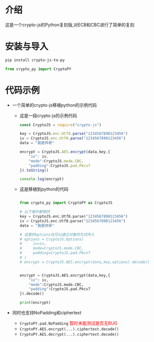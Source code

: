 # 介绍

这是一个crypto-js的Python复刻版,对ECB和CBC进行了简单的复刻

# 安装与导入
```bash
pip install crypto-js-to-py
```
```python
from crypto_py import CryptoPY
```

# 代码示例
* 一个简单的crypto-js移植python的示例代码
  * 这是一段crypto-js的示例代码
      ```js
      const CryptoJS = require("crypto-js")
    
      key = CryptoJS.enc.Utf8.parse("1234567890123456")
      iv = CryptoJS.enc.Utf8.parse("1234567890123456")
      data = "我是帅哥"
    
      encrypt = CryptoJS.AES.encrypt(data,key,{
          "iv": iv,
          "mode":CryptoJS.mode.CBC,
          "padding":CryptoJS.pad.Pkcs7
      }).toString()
    
      console.log(encrypt)
      ```

  * 这是移植到python的代码
      ```python
    
      from crypto_py import CryptoPY as CryptoJS
    
      # 以下操作都相同
      key = CryptoJS.enc.Utf8.parse("1234567890123456")
      iv = CryptoJS.enc.Utf8.parse("1234567890123456")
      data = "我是帅哥"
    
      # 这里的options也可以通过对象的方式传入
      # options = CryptoJS.Options(
      #     iv=iv,
      #     mode=CryptoJS.mode.CBC,
      #     padding=CryptoJS.pad.Pkcs7
      # )
      # encrypt = CryptoJS.AES.encrypt(data,key,options).decode()
    
    
      encrypt = CryptoJS.AES.encrypt(data,key,{
          "iv": iv,
          "mode":CryptoJS.mode.CBC,
          "padding":CryptoJS.pad.Pkcs7
      }).decode()
    
      print(encrypt)

      
      ```

* 同时也支持NoPadding和ciphertext
   * `CryptoPY.pad.NoPadding` <font color="red">暂时未能测试是否无BUG</font>
   * `CryptoPY.AES.encrypt(...).ciphertext.decode()`
   * `CryptoPY.AES.decrypt(...).ciphertext.decode()`

